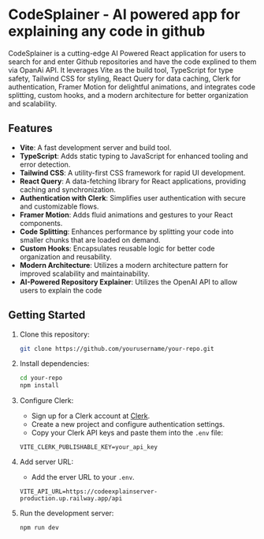 # CodeSplainer - AI powered app for explaining any code in github

CodeSplainer is a cutting-edge AI Powered React application for users to search for and enter Github repositories and have the code explined to them via OpanAi API. It leverages Vite as the build tool, TypeScript for type safety, Tailwind CSS for styling, React Query for data caching, Clerk for authentication, Framer Motion for delightful animations, and integrates code splitting, custom hooks, and a modern architecture for better organization and scalability.

## Features

- **Vite**: A fast development server and build tool.
- **TypeScript**: Adds static typing to JavaScript for enhanced tooling and error detection.
- **Tailwind CSS**: A utility-first CSS framework for rapid UI development.
- **React Query**: A data-fetching library for React applications, providing caching and synchronization.
- **Authentication with Clerk**: Simplifies user authentication with secure and customizable flows.
- **Framer Motion**: Adds fluid animations and gestures to your React components.
- **Code Splitting**: Enhances performance by splitting your code into smaller chunks that are loaded on demand.
- **Custom Hooks**: Encapsulates reusable logic for better code organization and reusability.
- **Modern Architecture**: Utilizes a modern architecture pattern for improved scalability and maintainability.
- **AI-Powered Repository Explainer**: Utilizes the OpenAI API to allow users to explain the code

## Getting Started

1. Clone this repository:

   ```bash
   git clone https://github.com/yourusername/your-repo.git
   ```

2. Install dependencies:

   ```bash
   cd your-repo
   npm install
   ```

3. Configure Clerk:

   - Sign up for a Clerk account at [Clerk](https://www.clerk.dev/).
   - Create a new project and configure authentication settings.
   - Copy your Clerk API keys and paste them into the `.env` file:

   ```env
   VITE_CLERK_PUBLISHABLE_KEY=your_api_key
   ```

4. Add server URL:

   - Add the erver URL to your `.env`.

   ```env
   VITE_API_URL=https://codeexplainserver-production.up.railway.app/api
   ```

5. Run the development server:

   ```bash
   npm run dev
   ```
